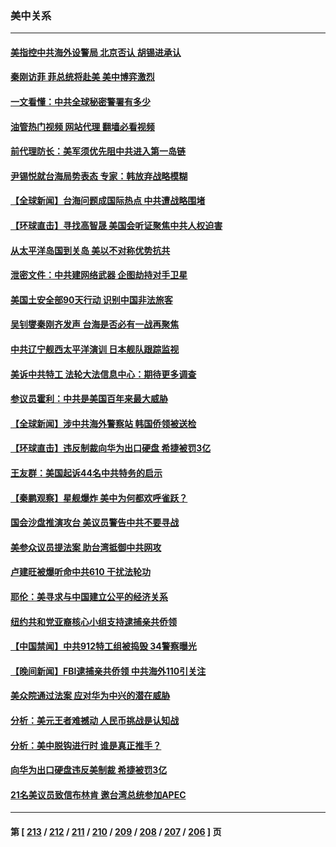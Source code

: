 ### 美中关系
---
#### [美指控中共海外设警局 北京否认 胡锡进承认](../../pages/nf1412576/n13979241.md?04231245) 
#### [秦刚访菲 菲总统将赴美 美中博弈激烈](../../pages/nf1412576/n13979237.md?04231245) 
#### [一文看懂：中共全球秘密警署有多少](../../pages/nf1412576/n13979167.md?04231245) 
#### [油管热门视频 网站代理 翻墙必看视频](http://138.2.39.72:81/youtube.html?epic-marker?04231245)
#### [前代理防长：美军须优先阻中共进入第一岛链](../../pages/nf1412576/n13979001.md?04231245) 
#### [尹锡悦就台海局势表态 专家：韩放弃战略模糊](../../pages/nf1412576/n13978969.md?04231245) 
#### [【全球新闻】台海问题成国际热点 中共遭战略围堵](../../pages/nf1412576/n13978944.md?04231245) 
#### [【环球直击】寻找高智晟 美国会听证聚焦中共人权迫害](../../pages/nf1412576/n13978600.md?04231245) 
#### [从太平洋岛国到关岛 美以不对称优势抗共](../../pages/nf1412576/n13978581.md?04231245) 
#### [泄密文件：中共建网络武器 企图劫持对手卫星](../../pages/nf1412576/n13978593.md?04231245) 
#### [美国土安全部90天行动 识别中国非法旅客](../../pages/nf1412576/n13978590.md?04231245) 
#### [吴钊燮秦刚齐发声 台海是否必有一战再聚焦](../../pages/nf1412576/n13978523.md?04231245) 
#### [中共辽宁舰西太平洋演训 日本舰队跟踪监视](../../pages/nf1412576/n13978228.md?04231245) 
#### [美诉中共特工 法轮大法信息中心：期待更多调查](../../pages/nf1412576/n13977910.md?04231245) 
#### [参议员霍利：中共是美国百年来最大威胁](../../pages/nf1412576/n13978250.md?04231245) 
#### [【全球新闻】涉中共海外警察站 韩国侨领被送检](../../pages/nf1412576/n13978195.md?04231245) 
#### [【环球直击】违反制裁向华为出口硬盘 希捷被罚3亿](../../pages/nf1412576/n13977732.md?04231245) 
#### [王友群：美国起诉44名中共特务的启示](../../pages/nf1412576/n13977825.md?04231245) 
#### [【秦鹏观察】星舰爆炸 美中为何都欢呼雀跃？](../../pages/nf1412576/n13977756.md?04231245) 
#### [国会沙盘推演攻台 美议员警告中共不要寻战](../../pages/nf1412576/n13977517.md?04231245) 
#### [美参众议员提法案 助台湾抵御中共网攻](../../pages/nf1412576/n13977841.md?04231245) 
#### [卢建旺被爆听命中共610 干扰法轮功](../../pages/nf1412576/n13977017.md?04231245) 
#### [耶伦：美寻求与中国建立公平的经济关系](../../pages/nf1412576/n13977511.md?04231245) 
#### [纽约共和党亚裔核心小组支持逮捕亲共侨领](../../pages/nf1412576/n13976985.md?04231245) 
#### [【中国禁闻】中共912特工组被捣毁 34警察曝光](../../pages/nf1412576/n13977150.md?04231245) 
#### [【晚间新闻】FBI逮捕亲共侨领 中共海外110引关注](../../pages/nf1412576/n13977148.md?04231245) 
#### [美众院通过法案 应对华为中兴的潜在威胁](../../pages/nf1412576/n13977088.md?04231245) 
#### [分析：美元王者难撼动 人民币挑战是认知战](../../pages/nf1412576/n13976125.md?04231245) 
#### [分析：美中脱钩进行时 谁是真正推手？](../../pages/nf1412576/n13976841.md?04231245) 
#### [向华为出口硬盘违反美制裁 希捷被罚3亿](../../pages/nf1412576/n13976812.md?04231245) 
#### [21名美议员致信布林肯 邀台湾总统参加APEC](../../pages/nf1412576/n13976640.md?04231245) 

---
#### 第 [ [213](./213.md?04231245) / [212](./212.md?04231245) / [211](./211.md?04231245) / [210](./210.md?04231245) / [209](./209.md?04231245) / [208](./208.md?04231245) / [207](./207.md?04231245) / [206](./206.md?04231245) ] 页

